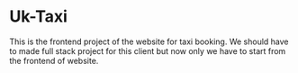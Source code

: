 # Uk-Taxi
This is the frontend project of the website for taxi booking. We should have to made full stack project for this client but now only we have to start from the frontend of website.
